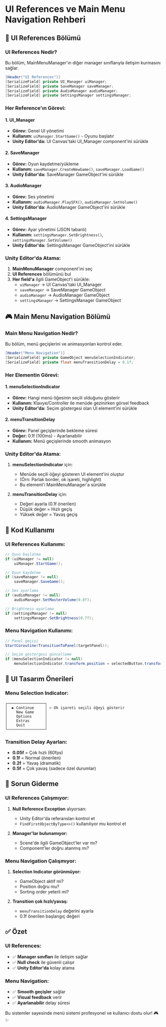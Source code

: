 # UI References ve Main Menu Navigation Rehberi

## 🎯 UI References Bölümü

### **UI References Nedir?**
Bu bölüm, MainMenuManager'ın diğer manager sınıflarıyla iletişim kurmasını sağlar.

```csharp
[Header("UI References")]
[SerializeField] private UI_Manager uiManager;
[SerializeField] private SaveManager saveManager;
[SerializeField] private AudioManager audioManager;
[SerializeField] private SettingsManager settingsManager;
```

### **Her Reference'ın Görevi:**

#### **1. UI_Manager**
- **Görev:** Genel UI yönetimi
- **Kullanım:** `uiManager.StartGame()` - Oyunu başlatır
- **Unity Editor'da:** UI Canvas'taki UI_Manager component'ini sürükle

#### **2. SaveManager**
- **Görev:** Oyun kaydetme/yükleme
- **Kullanım:** `saveManager.CreateNewGame()`, `saveManager.LoadGame()`
- **Unity Editor'da:** SaveManager GameObject'ini sürükle

#### **3. AudioManager**
- **Görev:** Ses yönetimi
- **Kullanım:** `audioManager.PlaySFX()`, `audioManager.SetVolume()`
- **Unity Editor'da:** AudioManager GameObject'ini sürükle

#### **4. SettingsManager**
- **Görev:** Ayar yönetimi (JSON tabanlı)
- **Kullanım:** `settingsManager.SetBrightness()`, `settingsManager.SetVolume()`
- **Unity Editor'da:** SettingsManager GameObject'ini sürükle

### **Unity Editor'da Atama:**
1. **MainMenuManager** component'ini seç
2. **UI References** bölümünü bul
3. **Her field'a** ilgili GameObject'i sürükle:
   - `uiManager` → UI Canvas'taki UI_Manager
   - `saveManager` → SaveManager GameObject
   - `audioManager` → AudioManager GameObject
   - `settingsManager` → SettingsManager GameObject

## 🎮 Main Menu Navigation Bölümü

### **Main Menu Navigation Nedir?**
Bu bölüm, menü geçişlerini ve animasyonları kontrol eder.

```csharp
[Header("Menu Navigation")]
[SerializeField] private GameObject menuSelectionIndicator;
[SerializeField] private float menuTransitionDelay = 0.1f;
```

### **Her Elementin Görevi:**

#### **1. menuSelectionIndicator**
- **Görev:** Hangi menü öğesinin seçili olduğunu gösterir
- **Kullanım:** Klavye/Controller ile menüde gezinirken görsel feedback
- **Unity Editor'da:** Seçim göstergesi olan UI element'ini sürükle

#### **2. menuTransitionDelay**
- **Görev:** Panel geçişlerinde bekleme süresi
- **Değer:** 0.1f (100ms) - Ayarlanabilir
- **Kullanım:** Menü geçişlerinde smooth animasyon

### **Unity Editor'da Atama:**
1. **menuSelectionIndicator** için:
   - Menüde seçili öğeyi gösteren UI element'ini oluştur
   - (Örn: Parlak border, ok işareti, highlight)
   - Bu element'i MainMenuManager'a sürükle

2. **menuTransitionDelay** için:
   - Değeri ayarla (0.1f önerilen)
   - Düşük değer = Hızlı geçiş
   - Yüksek değer = Yavaş geçiş

## 🔧 Kod Kullanımı

### **UI References Kullanımı:**
```csharp
// Oyun başlatma
if (uiManager != null)
    uiManager.StartGame();

// Oyun kaydetme
if (saveManager != null)
    saveManager.SaveGame();

// Ses ayarlama
if (audioManager != null)
    audioManager.SetMasterVolume(0.8f);

// Brightness ayarlama
if (settingsManager != null)
    settingsManager.SetBrightness(0.7f);
```

### **Menu Navigation Kullanımı:**
```csharp
// Panel geçişi
StartCoroutine(TransitionToPanel(targetPanel));

// Seçim göstergesi güncelleme
if (menuSelectionIndicator != null)
    menuSelectionIndicator.transform.position = selectedButton.transform.position;
```

## 🎨 UI Tasarım Önerileri

### **Menu Selection Indicator:**
```
┌─────────────────┐
│  ▶ Continue     │ ← Ok işareti seçili öğeyi gösterir
│    New Game     │
│    Options      │
│    Extras       │
│    Quit         │
└─────────────────┘
```

### **Transition Delay Ayarları:**
- **0.05f** = Çok hızlı (60fps)
- **0.1f** = Normal (önerilen)
- **0.2f** = Yavaş (dramatik)
- **0.5f** = Çok yavaş (sadece özel durumlar)

## 🐛 Sorun Giderme

### **UI References Çalışmıyor:**
1. **Null Reference Exception** alıyorsan:
   - Unity Editor'da referansları kontrol et
   - `FindFirstObjectByType<>()` kullanılıyor mu kontrol et

2. **Manager'lar bulunamıyor:**
   - Scene'de ilgili GameObject'ler var mı?
   - Component'ler doğru atanmış mı?

### **Menu Navigation Çalışmıyor:**
1. **Selection Indicator görünmüyor:**
   - GameObject aktif mi?
   - Position doğru mu?
   - Sorting order yeterli mi?

2. **Transition çok hızlı/yavaş:**
   - `menuTransitionDelay` değerini ayarla
   - 0.1f önerilen başlangıç değeri

## ✅ Özet

### **UI References:**
- ✅ **Manager sınıfları** ile iletişim sağlar
- ✅ **Null check** ile güvenli çalışır
- ✅ **Unity Editor'da** kolay atama

### **Menu Navigation:**
- ✅ **Smooth geçişler** sağlar
- ✅ **Visual feedback** verir
- ✅ **Ayarlanabilir** delay süresi

Bu sistemler sayesinde menü sistemi profesyonel ve kullanıcı dostu olur! 🎮✨ 